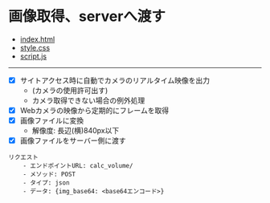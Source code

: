 # 画像取得、serverへ渡す

- [index.html](/measurevolume/templates/measurevolume/index.html)
- [style.css](/measurevolume/static/measurevolume/css/style.css)
- [script.js](/measurevolume/static/measurevolume/js/script.js)

---

- [x] サイトアクセス時に自動でカメラのリアルタイム映像を出力
    - (カメラの使用許可出す)
    - カメラ取得できない場合の例外処理
- [x] Webカメラの映像から定期的にフレームを取得
- [x] 画像ファイルに変換
    - 解像度: 長辺(横)840px以下
- [x] 画像ファイルをサーバー側に渡す
```
リクエスト
    - エンドポイントURL: calc_volume/
    - メソッド: POST
    - タイプ: json
    - データ: {img_base64: <base64エンコード>}
```
